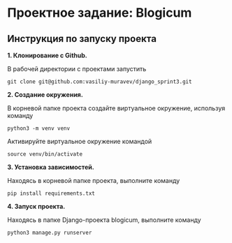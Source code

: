 # Проектное задание: Blogicum
## Инструкция по запуску проекта
**1. Клонирование с Github.**

В рабочей директории с проектами запустить
```
git clone git@github.com:vasiliy-muravev/django_sprint3.git
```
**2. Создание окружения.**

В корневой папке проекта создайте виртуальное окружение, используя команду
```
python3 -m venv venv
```
Активируйте виртуальное окружение командой
```
source venv/bin/activate
```

**3. Установка зависимостей.**
 
Находясь в корневой папке проекта, выполните команду
```
pip install requirements.txt
```

**4. Запуск проекта.**
 
Находясь в папке Django-проекта blogicum, выполните команду
```
python3 manage.py runserver
```